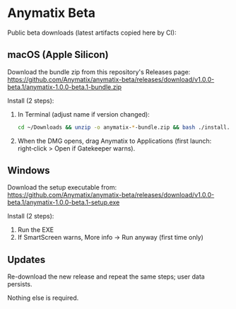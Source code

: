Anymatix Beta
=============

Public beta downloads (latest artifacts copied here by CI):

macOS (Apple Silicon)
---------------------
Download the bundle zip from this repository's Releases page:
https://github.com/Anymatix/anymatix-beta/releases/download/v1.0.0-beta.1/anymatix-1.0.0-beta.1-bundle.zip

Install (2 steps):
1. In Terminal (adjust name if version changed):
	```bash
	cd ~/Downloads && unzip -o anymatix-*-bundle.zip && bash ./install.sh
	```
2. When the DMG opens, drag Anymatix to Applications (first launch: right‑click > Open if Gatekeeper warns).

Windows
-------
Download the setup executable from:
https://github.com/Anymatix/anymatix-beta/releases/download/v1.0.0-beta.1/anymatix-1.0.0-beta.1-setup.exe

Install (2 steps):
1. Run the EXE
2. If SmartScreen warns, More info -> Run anyway (first time only)

Updates
-------
Re-download the new release and repeat the same steps; user data persists.


Nothing else is required.


